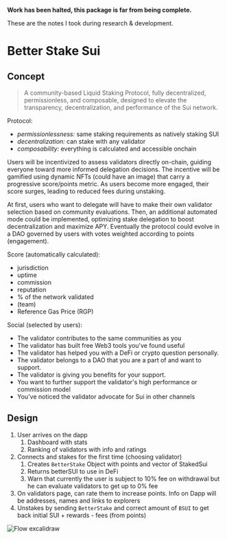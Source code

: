 **Work has been halted, this package is far from being complete.**

These are the notes I took during research & development.
# Better Stake Sui

## Concept

> A community-based Liquid Staking Protocol, fully decentralized, permissionless, and composable, designed to elevate the transparency, decentralization, and performance of the Sui network. 

Protocol:
- *permissionlessness:* same staking requirements as natively staking SUI
- *decentralization:* can stake with any validator
- *composability:* everything is calculated and accessible onchain

Users will be incentivized to assess validators directly on-chain, guiding everyone toward more informed delegation decisions. The incentive will be gamified using dynamic NFTs (could have an image) that carry a progressive score/points metric. As users become more engaged, their score surges, leading to reduced fees during unstaking. 

At first, users who want to delegate will have to make their own validator selection based on community evaluations. Then, an additional automated mode could be implemented, optimizing stake delegation to boost decentralization and maximize APY. Eventually the protocol could evolve in a DAO governed by users with votes weighted according to points (engagement).

Score (automatically calculated):
- jurisdiction
- uptime
- commission 
- reputation
- % of the network validated
- (team)
- Reference Gas Price (RGP)

Social (selected by users):
- The validator contributes to the same communities as you
- The validator has built free Web3 tools you've found useful
- The validator has helped you with a DeFi or crypto question personally.
- The validator belongs to a DAO that you are a part of and want to support.
- The validator is giving you benefits for your support.
- You want to further support the validator's high performance or commission model
- You've noticed the validator advocate for Sui in other channels

## Design

1. User arrives on the dapp 
	1. Dashboard with stats
	2. Ranking of validators with info and ratings
2. Connects and stakes for the first time (choosing validator)
	1. Creates `BetterStake` Object with points and vector of StakedSui
	2. Returns betterSUI to use in DeFi
	3. Warn that currently the user is subject to 10% fee on withdrawal but he can evaluate validators to get up to 0% fee
4. On validators page, can rate them to increase points. Info on Dapp will be addresses, names and links to explorers 
5. Unstakes by sending `BetterStake` and correct amount of `BSUI` to get back initial SUI + rewards - fees (from points)

![Flow excalidraw](https://github.com/thounyy/better-stake-sui/assets/92447129/f9a6cf51-fc11-47f2-82c2-97ca7d3eb494)

